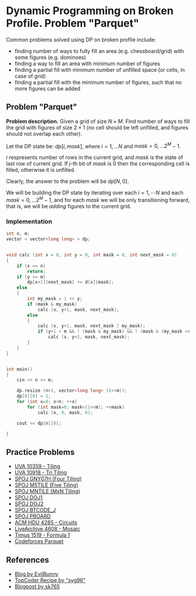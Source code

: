 <!--?title Dynamic Programming on Broken Profile. Problem "Parquet" -->

# Dynamic Programming on Broken Profile. Problem "Parquet"

Common problems solved using DP on broken profile include:

- finding number of ways to fully fill an area (e.g. chessboard/grid) with some figures (e.g. dominoes)
- finding a way to fill an area with minimum number of figures
- finding a partial fill with minimum number of unfilled space (or cells, in case of grid)
- finding a partial fill with the minimum number of figures, such that no more figures can be added

## Problem "Parquet"

**Problem description.** Given a grid of size $N \times M$. Find number of ways to fill the grid with figures of size $2 \times 1$ (no cell should be left unfilled, and figures should not overlap each other).

Let the DP state be: $dp[i, mask]$, where $i = 1, \ldots N$ and $mask = 0, \ldots 2^M - 1$.

$i$ respresents number of rows in the current grid, and $mask$ is the state of last row of current grid. If $j$-th bit of $mask$ is $0$ then the corresponding cell is filled, otherwise it is unfilled.

Clearly, the answer to the problem will be $dp[N, 0]$.

We will be building the DP state by iterating over each $i = 1, \cdots N$ and each $mask = 0, \ldots 2^M - 1$, and for each $mask$ we will be only transitioning forward, that is, we will be _adding_ figures to the current grid.

### Implementation

```cpp
int n, m;
vector < vector<long long> > dp;


void calc (int x = 0, int y = 0, int mask = 0, int next_mask = 0)
{
	if (x == n)
		return;
	if (y >= m)
		dp[x+1][next_mask] += d[x][mask];
	else
	{
		int my_mask = 1 << y;
		if (mask & my_mask)
			calc (x, y+1, mask, next_mask);
		else
		{
			calc (x, y+1, mask, next_mask | my_mask);
			if (y+1 < m && ! (mask & my_mask) && ! (mask & (my_mask << 1)))
				calc (x, y+2, mask, next_mask);
		}
	}
}


int main()
{
	cin >> n >> m;

	dp.resize (n+1, vector<long long> (1<<m));
	dp[0][0] = 1;
	for (int x=0; x<n; ++x)
		for (int mask=0; mask<(1<<m); ++mask)
			calc (x, 0, mask, 0);

	cout << dp[n][0];

}
```

## Practice Problems

- [UVA 10359 - Tiling](https://onlinejudge.org/index.php?option=com_onlinejudge&Itemid=8&page=show_problem&problem=1300)
- [UVA 10918 - Tri Tiling](https://onlinejudge.org/index.php?option=com_onlinejudge&Itemid=8&page=show_problem&problem=1859)
- [SPOJ GNY07H (Four Tiling)](https://www.spoj.com/problems/GNY07H/)
- [SPOJ M5TILE (Five Tiling)](https://www.spoj.com/problems/M5TILE/)
- [SPOJ MNTILE (MxN Tiling)](https://www.spoj.com/problems/MNTILE/)
- [SPOJ DOJ1](https://www.spoj.com/problems/DOJ1/)
- [SPOJ DOJ2](https://www.spoj.com/problems/DOJ2/)
- [SPOJ BTCODE_J](https://www.spoj.com/problems/BTCODE_J/)
- [SPOJ PBOARD](https://www.spoj.com/problems/PBOARD/)
- [ACM HDU 4285 - Circuits](http://acm.hdu.edu.cn/showproblem.php?pid=4285)
- [LiveArchive 4608 - Mosaic](https://icpcarchive.ecs.baylor.edu/index.php?option=onlinejudge&page=show_problem&problem=2609)
- [Timus 1519 - Formula 1](https://acm.timus.ru/problem.aspx?space=1&num=1519)
- [Codeforces Parquet](https://codeforces.com/problemset/problem/26/C)

## References

- [Blog by EvilBunny](https://blog.evilbuggy.com/2018/05/broken-profile-dynamic-programming.html)
- [TopCoder Recipe by "syg96"](https://apps.topcoder.com/forums/?module=Thread&start=0&threadID=697369)
- [Blogpost by sk765](http://sk765.blogspot.com/2012/02/dynamic-programming-with-profile.html)
